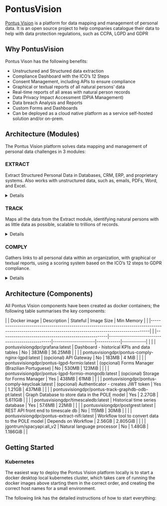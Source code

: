 # PontusVision
[Pontus Vision](https://www.pontusvision.com) is a platform for data mapping and management of personal data. It is an open source project to help companies catalogue their data to help with data protection regulations, such as CCPA, LGPD and GDPR 

## Why PontusVision
Pontus Vison has the following benefits:

 * Unstructured and Structured data extraction
 * Compliance Dashboard with the ICO’s 12 Steps
 * Consent Management, including APIs to ensure compliance
 * Graphical or textual reports of all natural persons’ data
 * Real-time reports of all areas with natural person records
 * Data Privacy Impact Accessment (DPIA Management)
 * Data breach Analysis and Reports
 * Custom Forms and Dashboards
 * Can be deployed as a cloud native platform as a service self-hosted solution and/or on-prem.



## Architecture (Modules)

The Pontus Vision platform solves data mapping and management of personal data challenges in 3 modules:

### EXTRACT

Extract Structured Personal Data in Databases, CRM, ERP, and proprietary systems. Also works with unstructured data, such as, emails, PDFs, Word, and Excel.

<details>

The Pontus Vision platform extracts structured and unstructured data in an automated manner and without interference on daily operations. The solution does not require changes to the customers’ systems, being able to receive large volumes of data from several corporate systems. Connectors for systems not yet supported are easily implemented.

Structured Data: Databases, CRM, ERP and proprietary systems.
Unstructured Data: emails, Microsoft Office documents, PDF files, and others.

</details>

### TRACK

Maps all the data from the Extract module, identifying natural persons with as little data as possible, scalable to trillions of records.
<details>

Our solution maps data by tracking all data sources from the Extract stage, identifying customer data with as little information as possible, using graph databases and natural language processing technologies, supporting trillions of records.

Scalability is extremely important as the number of data on natural persons grows daily, with each customer or staff interaction generating new data.

Pontus Vision is based on the POLE (Person, Object, Location, Event) data model to Track data. This is a model used by the UK Government to associate data with individuals. The POLE model creates relationships between People, Objects, Locations and Events, forming the basis of a robust intelligence structure.
</details>



### COMPLY

Gathers links to all personal data within an organization, with graphical or textual reports, using a scoring system based on the ICO’s 12 steps to GDPR compliance.
<details>

All data is consolidated in a dashboard, for graphical or textual visualization.

The solution gathers links to all personal data within an organization, with graphical or textual reports, using a scoring system based on the ICO’s 12 steps to GDPR compliance.

All forms and reports are managed in real time, showing the areas of the organization that have personal data.
</details>


## Architecture (Components)
All Pontus Vision components have been created as docker containers; the following table summarises the key components:


| | Docker image                                        | Description                                     | Stateful            | Image Size | Min Memory | |
|-----------------------------------------------------------------------------------------------------------------------------------------------------------|
| |-----------------------------------------------------|-------------------------------------------------|---------------------|------------|------------| |
| | pontusvisiongdpr/grafana:latest                     | Dashboard - historical KPIs and data tables     | No                  | 383MiB     | 36.25MiB   | |
| | pontusvisiongdpr/pontus-comply-nginx-lgpd:latest    | (opcional) API Gateway                          | No                  | 183MB      | 4 MiB      | |
| | pontusvisiongdpr/pontus-lgpd-formio:latest          | (opcional) Forms Manager (Brazilian Portuguese) | No                  | 530MB      | 123MiB     | |
| | pontusvisiongdpr/pontus-lgpd-formio-mongodb:latest  | (opcional) Storage for Forms Manager            | Yes                 | 438MB      | 61MiB      | |
| | pontusvisiongdpr/pontus-comply-keycloak:latest      | (opcional) Authenticator - creates JWT token    | Yes                 | 1.21GB     | 437MiB     | |
| | pontusvisiongdpr/pontus-track-graphdb-odb-pt:latest | Graph Database to store data in the POLE model  | Yes                 | 2.27GB     | 5.611GiB   | |
| | pontusvisiongdpr/timescaledb:latest                 | Historical time series database                 | Yes                 | 57.6MB     | 22MiB      | |
| | pontusvisiongdpr/postgrest:latest                   | REST API front end to timescale db              | No                  | 115MB      | 30MiB      | |
| | pontusvisiongdpr/pontus-extract-nifi:latest         | Workflow tool to convert data to the POLE model | Depends on Workflow | 2.56GB     |  2.805GiB  | |
| | jgontrum/spacyapi:all_v2                            | Natural language processor                      | No                  | 1.48GB     | 1.186GiB   | |

## Getting Started

### Kubernetes
The easiest way to deploy the Pontus Vision platform locally is to start a docker desktop local kubernetes cluster, which takes care of running the docker images above starting them in the correct order, and creating the correct host names for a small environment.


The following link has the detailed instructions of how to start everything:



